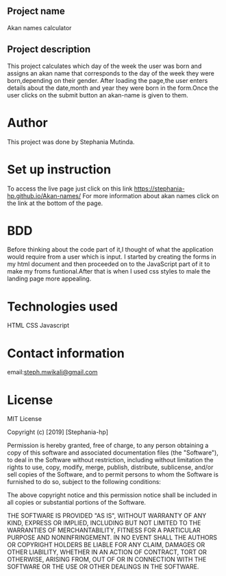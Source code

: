 ## Project name
Akan names calculator
## Project description
This project calculates which day of the week the user was born and assigns an akan name that corresponds to the day of the week they were born,depending on their gender.
After loading the page,the user enters details about the date,month and year they were born in the form.Once the user clicks on the submit button
an akan-name is given to them.
# Author
This project was done by Stephania Mutinda.
# Set up instruction
To access the  live page just click on this link https://stephania-hp.github.io/Akan-names/
For more information about akan names click on the link at the bottom of the page.
# BDD
Before thinking about the code part of it,I thought of what the application would require from a user which is input.
I started by creating the forms in my html document and then proceeded on to the JavaScript part of it to make my froms funtional.After that is when I used css styles to male the landing page more appealing.

# Technologies used
 HTML
 CSS
 Javascript
# Contact information
email:steph.mwikali@gmail.com
# License
MIT License

Copyright (c) [2019] [Stephania-hp]

Permission is hereby granted, free of charge, to any person obtaining a copy
of this software and associated documentation files (the "Software"), to deal
in the Software without restriction, including without limitation the rights
to use, copy, modify, merge, publish, distribute, sublicense, and/or sell
copies of the Software, and to permit persons to whom the Software is
furnished to do so, subject to the following conditions:

The above copyright notice and this permission notice shall be included in all
copies or substantial portions of the Software.

THE SOFTWARE IS PROVIDED "AS IS", WITHOUT WARRANTY OF ANY KIND, EXPRESS OR
IMPLIED, INCLUDING BUT NOT LIMITED TO THE WARRANTIES OF MERCHANTABILITY,
FITNESS FOR A PARTICULAR PURPOSE AND NONINFRINGEMENT. IN NO EVENT SHALL THE
AUTHORS OR COPYRIGHT HOLDERS BE LIABLE FOR ANY CLAIM, DAMAGES OR OTHER
LIABILITY, WHETHER IN AN ACTION OF CONTRACT, TORT OR OTHERWISE, ARISING FROM,
OUT OF OR IN CONNECTION WITH THE SOFTWARE OR THE USE OR OTHER DEALINGS IN THE
SOFTWARE.


